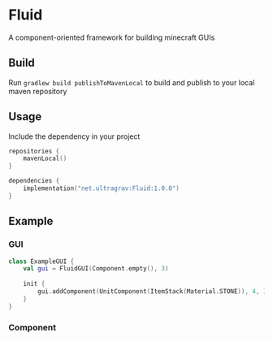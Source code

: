 # Fluid
A component-oriented framework for building minecraft GUIs

## Build
Run `gradlew build publishToMavenLocal` to build and publish to your local maven repository

## Usage
Include the dependency in your project
```kotlin
repositories {
    mavenLocal()
}

dependencies {
    implementation("net.ultragrav:Fluid:1.0.0")
}
```

## Example
### GUI
```kotlin
class ExampleGUI {
    val gui = FluidGUI(Component.empty(), 3)
    
    init {
        gui.addComponent(UnitComponent(ItemStack(Material.STONE)), 4, 1)
    }
}
```

### Component
```kotlin
```